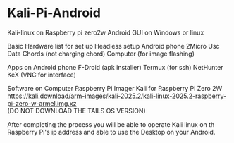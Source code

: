 # Kali-Pi-Android
Kali-linux on Raspberry pi zero2w Android GUI on Windows or linux

Basic Hardware list for set up Headless setup
Android phone
2Micro Usc Data Chords (not charging chord)
Computer (for image flashing)

Apps on Android phone
F-Droid (apk installer)
Termux (for ssh)
NetHunter KeX (VNC for interface)

Software on Computer
Raspberry Pi Imager
Kali for Raspberry Pi Zero 2W  https://kali.download/arm-images/kali-2025.2/kali-linux-2025.2-raspberry-pi-zero-w-armel.img.xz  
(DO NOT DOWNLOAD THE TAILS OS VERSION)

After completing the process you will be able to operate Kali linux on th Raspberry Pi's ip address and able to use the Desktop on your Android.

